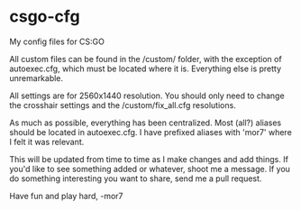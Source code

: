 # csgo-cfg
My config files for CS:GO

All custom files can be found in the /custom/ folder, with the exception of
autoexec.cfg, which must be located where it is. Everything else is pretty
unremarkable.

All settings are for 2560x1440 resolution. You should only need to change the
crosshair settings and the /custom/fix_all.cfg resolutions.

As much as possible, everything has been centralized. Most (all?) aliases
should be located in autoexec.cfg. I have prefixed aliases with 'mor7' where
I felt it was relevant.

This will be updated from time to time as I make changes and add things. If
you'd like to see something added or whatever, shoot me a message. If you do
something interesting you want to share, send me a pull request.


Have fun and play hard,
-mor7
